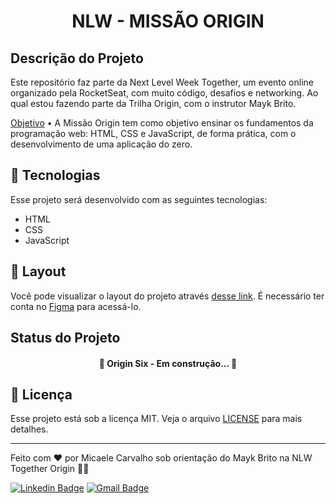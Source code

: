 <h1 align="center"> NLW - MISSÃO ORIGIN </h1>

## Descrição do Projeto

Este repositório faz parte da Next Level Week Together, um evento online organizado pela RocketSeat, com muito código, desafios e networking. Ao qual estou fazendo parte da Trilha Origin, com o instrutor Mayk Brito.

<p align="justify">
	
<a href="#objetivo">Objetivo</a> • A Missão Origin tem como objetivo ensinar os fundamentos da programação web: HTML, CSS e JavaScript, de forma prática, com o desenvolvimento de uma aplicação do zero.
</p>
	
## 🚀 Tecnologias

Esse projeto será desenvolvido com as seguintes tecnologias:

- HTML
- CSS
- JavaScript

## 🔖 Layout

Você pode visualizar o layout do projeto através [desse link](https://www.figma.com/file/spmZEjHjQiRzIsPaRcAAWm/Origin-Six-Discovery?node-id=0%3A1). É necessário ter conta no [Figma](https://figma.com) para acessá-lo.

## Status do Projeto 

<h4 align="center"> 
	🚧  Origin Six - Em construção...  🚧	
</h4>

## :memo: Licença

Esse projeto está sob a licença MIT. Veja o arquivo [LICENSE](.github/LICENSE.md) para mais detalhes.

_ _ _

Feito com ❤️ por Micaele Carvalho sob orientação do Mayk Brito na NLW Together Origin 👋🏽 

[![Linkedin Badge](https://img.shields.io/badge/-micaelecarv-blue?style=flat-square&logo=Linkedin&logoColor=white&link=https://https://www.linkedin.com/in/micaelecarvalho/)](https://www.linkedin.com/in/micaelecarvalho/)
[![Gmail Badge](https://img.shields.io/badge/-micaelecarv@gmail.com-c14438?style=flat-square&logo=Gmail&logoColor=white&link=mailto:micaelecarv@gmail.com)](mailto:micaelecarv@gmail.com)


